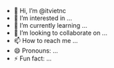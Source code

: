 - 👋 Hi, I’m @itvietnc
- 👀 I’m interested in ...
- 🌱 I’m currently learning ...
- 💞️ I’m looking to collaborate on ...
- 📫 How to reach me ...
- 😄 Pronouns: ...
- ⚡ Fun fact: ...

<!---
itvietnc/itvietnc is a ✨ special ✨ repository because its `README.md` (this file) appears on your GitHub profile.
You can click the Preview link to take a look at your changes.
--->
